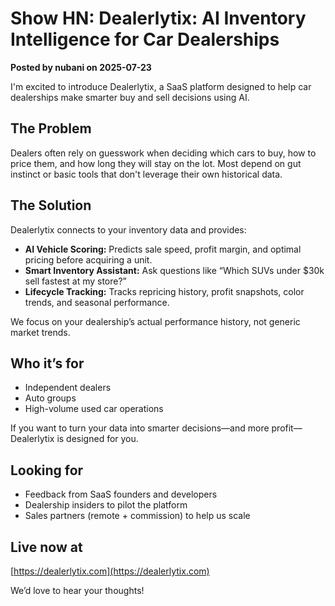 # Show HN: Dealerlytix: AI Inventory Intelligence for Car Dealerships

**Posted by nubani on 2025-07-23**

I'm excited to introduce Dealerlytix, a SaaS platform designed to help car dealerships make smarter buy and sell decisions using AI.

## The Problem

Dealers often rely on guesswork when deciding which cars to buy, how to price them, and how long they will stay on the lot. Most depend on gut instinct or basic tools that don't leverage their own historical data.

## The Solution

Dealerlytix connects to your inventory data and provides:

- **AI Vehicle Scoring:** Predicts sale speed, profit margin, and optimal pricing before acquiring a unit.
- **Smart Inventory Assistant:** Ask questions like “Which SUVs under $30k sell fastest at my store?”
- **Lifecycle Tracking:** Tracks repricing history, profit snapshots, color trends, and seasonal performance.

We focus on your dealership’s actual performance history, not generic market trends.

## Who it’s for

- Independent dealers
- Auto groups
- High-volume used car operations

If you want to turn your data into smarter decisions—and more profit—Dealerlytix is designed for you.

## Looking for

- Feedback from SaaS founders and developers
- Dealership insiders to pilot the platform
- Sales partners (remote + commission) to help us scale

## Live now at

[https://dealerlytix.com](https://dealerlytix.com)

We’d love to hear your thoughts!